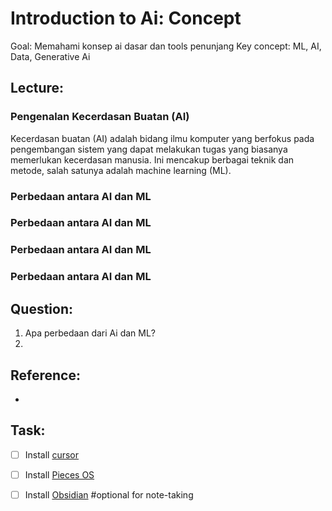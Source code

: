 # Introduction to Ai: Concept
Goal: Memahami konsep ai dasar dan tools penunjang
Key concept: ML, AI, Data, Generative Ai

## Lecture:
### Pengenalan Kecerdasan Buatan (AI)
Kecerdasan buatan (AI) adalah bidang ilmu komputer yang berfokus pada pengembangan sistem yang dapat melakukan tugas yang biasanya memerlukan kecerdasan manusia. Ini mencakup berbagai teknik dan metode, salah satunya adalah machine learning (ML).

### Perbedaan antara AI dan ML
### Perbedaan antara AI dan ML
### Perbedaan antara AI dan ML
### Perbedaan antara AI dan ML


## Question: 
1. Apa perbedaan dari Ai dan ML?
2. 
## Reference:
- 

## Task:
- [ ] Install [cursor](https://www.cursor.com)
- [ ] Install [Pieces OS](https://pieces.app)

- [ ] Install [Obsidian](https://obsidian.md/download) #optional for note-taking
